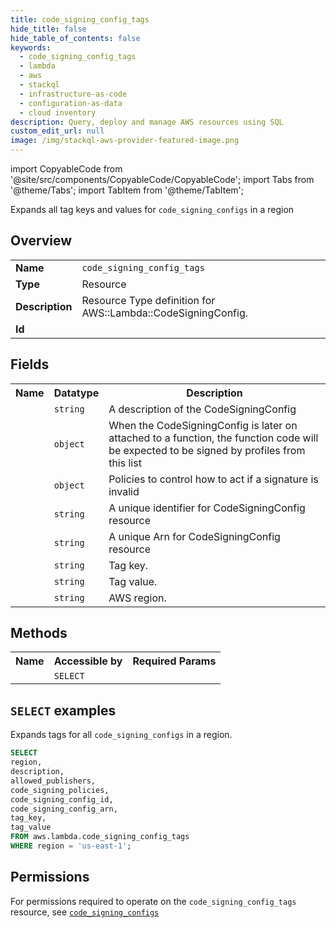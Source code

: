 ```yaml
---
title: code_signing_config_tags
hide_title: false
hide_table_of_contents: false
keywords:
  - code_signing_config_tags
  - lambda
  - aws
  - stackql
  - infrastructure-as-code
  - configuration-as-data
  - cloud inventory
description: Query, deploy and manage AWS resources using SQL
custom_edit_url: null
image: /img/stackql-aws-provider-featured-image.png
---
```


import CopyableCode from '@site/src/components/CopyableCode/CopyableCode';
import Tabs from '@theme/Tabs';
import TabItem from '@theme/TabItem';

Expands all tag keys and values for <code>code_signing_configs</code> in a region

## Overview
<table>
<tbody>
<tr><td><b>Name</b></td><td><code>code_signing_config_tags</code></td></tr>
<tr><td><b>Type</b></td><td>Resource</td></tr>
<tr><td><b>Description</b></td><td>Resource Type definition for AWS::Lambda::CodeSigningConfig.</td></tr>
<tr><td><b>Id</b></td><td><CopyableCode code="aws.lambda.code_signing_config_tags" /></td></tr>
</tbody>
</table>

## Fields
<table>
<tbody>
<tr><th>Name</th><th>Datatype</th><th>Description</th></tr><tr><td><CopyableCode code="description" /></td><td><code>string</code></td><td>A description of the CodeSigningConfig</td></tr>
<tr><td><CopyableCode code="allowed_publishers" /></td><td><code>object</code></td><td>When the CodeSigningConfig is later on attached to a function, the function code will be expected to be signed by profiles from this list</td></tr>
<tr><td><CopyableCode code="code_signing_policies" /></td><td><code>object</code></td><td>Policies to control how to act if a signature is invalid</td></tr>
<tr><td><CopyableCode code="code_signing_config_id" /></td><td><code>string</code></td><td>A unique identifier for CodeSigningConfig resource</td></tr>
<tr><td><CopyableCode code="code_signing_config_arn" /></td><td><code>string</code></td><td>A unique Arn for CodeSigningConfig resource</td></tr>
<tr><td><CopyableCode code="tag_key" /></td><td><code>string</code></td><td>Tag key.</td></tr>
<tr><td><CopyableCode code="tag_value" /></td><td><code>string</code></td><td>Tag value.</td></tr>
<tr><td><CopyableCode code="region" /></td><td><code>string</code></td><td>AWS region.</td></tr>
</tbody>
</table>

## Methods

<table>
<tbody>
  <tr>
    <th>Name</th>
    <th>Accessible by</th>
    <th>Required Params</th>
  </tr>
  <tr>
    <td><CopyableCode code="list_resources" /></td>
    <td><code>SELECT</code></td>
    <td><CopyableCode code="region" /></td>
  </tr>
</tbody>
</table>

## `SELECT` examples
Expands tags for all <code>code_signing_configs</code> in a region.
```sql
SELECT
region,
description,
allowed_publishers,
code_signing_policies,
code_signing_config_id,
code_signing_config_arn,
tag_key,
tag_value
FROM aws.lambda.code_signing_config_tags
WHERE region = 'us-east-1';
```


## Permissions

For permissions required to operate on the <code>code_signing_config_tags</code> resource, see <a href="/services/lambda/code_signing_configs/#permissions"><code>code_signing_configs</code></a>

